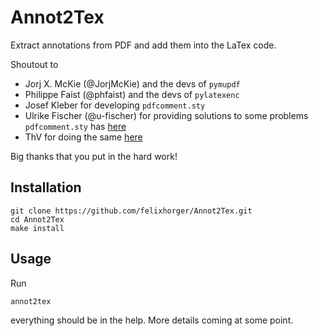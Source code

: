 # Annot2Tex

Extract annotations from PDF and add them into the LaTex code.

Shoutout to

- Jorj X. McKie (@JorjMcKie) and the devs of `pymupdf`
- Philippe Faist (@phfaist) and the devs of `pylatexenc`
- Josef Kleber for developing `pdfcomment.sty`
- Ulrike Fischer (@u-fischer) for providing solutions to some problems `pdfcomment.sty` has [here](https://tex.stackexchange.com/a/694614)
- ThV for doing the same [here](https://tex.stackexchange.com/a/408976)

Big thanks that you put in the hard work!



## Installation

```
git clone https://github.com/felixhorger/Annot2Tex.git
cd Annot2Tex
make install
```

## Usage

Run


```annot2tex```


everything should be in the help. More details coming at some point.

